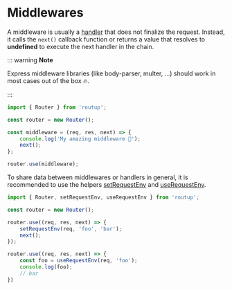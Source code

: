 # Middlewares

A middleware is usually a [handler](./handler.md) that does not finalize the request.
Instead, it calls the `next()` callback function or returns a value that resolves to **undefined** to execute the next handler in the chain.

::: warning **Note**

Express middleware libraries (like body-parser, multer, ...) should work in most cases
out of the box 🔥.

:::

```typescript
import { Router } from 'routup';

const router = new Router();

const middleware = (req, res, next) => {
    console.log('My amazing middleware 🥳');
    next();
};

router.use(middleware);
```

To share data between middlewares or handlers in general, it is recommended
to use the helpers [setRequestEnv](../api/request-helpers.md#setrequestenv)
and [useRequestEnv](../api/request-helpers.md#userequestenv).

```typescript
import { Router, setRequestEnv, useRequestEnv } from 'routup';

const router = new Router();

router.use((req, res, next) => {
    setRequestEnv(req, 'foo', 'bar');
    next();
});

router.use((req, res, next) => {
    const foo = useRequestEnv(req, 'foo');
    console.log(foo);
    // bar
})
```

